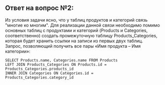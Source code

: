 <h2>Ответ на вопрос №2:</h2>
Из условия задачи ясно, что у таблиц продуктов и категорий связь "многие ко многим". Для реализации данной связи необходимо помимо основных таблиц с продуктами и категорий (Products и Categories, соответственно) создать промежуточную таблицу Products_Categories, которая будет хранить ссылки на записи из первых двух таблиц.
Запрос, позволяющий получить все пары «Имя продукта – Имя категории»:

    SELECT Products.name, Categories.name FROM Products
    LEFT JOIN Products_Categories ON Products.id = Products_Categories.products_id
    INNER JOIN Categories ON Categories.id = Products_Categories.category_id

